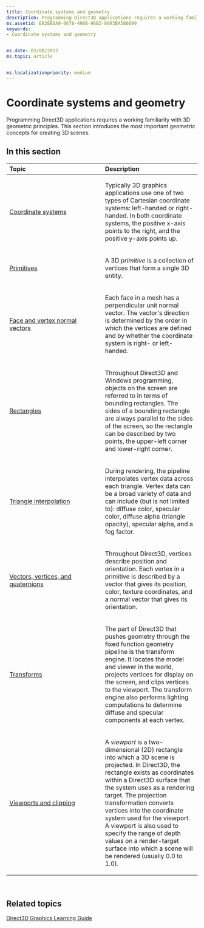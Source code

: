 ```yaml
---
title: Coordinate systems and geometry
description: Programming Direct3D applications requires a working familiarity with 3D geometric principles. This section introduces the most important geometric concepts for creating 3D scenes.
ms.assetid: E82EB0A9-0678-496B-96B3-8993BA580099
keywords:
- Coordinate systems and geometry


ms.date: 02/08/2017
ms.topic: article


ms.localizationpriority: medium
---
```


# Coordinate systems and geometry


Programming Direct3D applications requires a working familiarity with 3D geometric principles. This section introduces the most important geometric concepts for creating 3D scenes.

## <span id="in-this-section"></span>In this section


<table>
<colgroup>
<col width="50%" />
<col width="50%" />
</colgroup>
<thead>
<tr class="header">
<th align="left">Topic</th>
<th align="left">Description</th>
</tr>
</thead>
<tbody>
<tr class="odd">
<td align="left"><p><a href="coordinate-systems.md">Coordinate systems</a></p></td>
<td align="left"><p>Typically 3D graphics applications use one of two types of Cartesian coordinate systems: left-handed or right-handed. In both coordinate systems, the positive x-axis points to the right, and the positive y-axis points up.</p></td>
</tr>
<tr class="even">
<td align="left"><p><a href="primitives.md">Primitives</a></p></td>
<td align="left"><p>A 3D <em>primitive</em> is a collection of vertices that form a single 3D entity.</p></td>
</tr>
<tr class="odd">
<td align="left"><p><a href="face-and-vertex-normal-vectors.md">Face and vertex normal vectors</a></p></td>
<td align="left"><p>Each face in a mesh has a perpendicular unit normal vector. The vector's direction is determined by the order in which the vertices are defined and by whether the coordinate system is right- or left-handed.</p></td>
</tr>
<tr class="even">
<td align="left"><p><a href="rectangles.md">Rectangles</a></p></td>
<td align="left"><p>Throughout Direct3D and Windows programming, objects on the screen are referred to in terms of bounding rectangles. The sides of a bounding rectangle are always parallel to the sides of the screen, so the rectangle can be described by two points, the upper-left corner and lower-right corner.</p></td>
</tr>
<tr class="odd">
<td align="left"><p><a href="triangle-interpolation.md">Triangle interpolation</a></p></td>
<td align="left"><p>During rendering, the pipeline interpolates vertex data across each triangle. Vertex data can be a broad variety of data and can include (but is not limited to): diffuse color, specular color, diffuse alpha (triangle opacity), specular alpha, and a fog factor.</p></td>
</tr>
<tr class="even">
<td align="left"><p><a href="vectors--vertices--and-quaternions.md">Vectors, vertices, and quaternions</a></p></td>
<td align="left"><p>Throughout Direct3D, vertices describe position and orientation. Each vertex in a primitive is described by a vector that gives its position, color, texture coordinates, and a normal vector that gives its orientation.</p></td>
</tr>
<tr class="odd">
<td align="left"><p><a href="transforms.md">Transforms</a></p></td>
<td align="left"><p>The part of Direct3D that pushes geometry through the fixed function geometry pipeline is the transform engine. It locates the model and viewer in the world, projects vertices for display on the screen, and clips vertices to the viewport. The transform engine also performs lighting computations to determine diffuse and specular components at each vertex.</p></td>
</tr>
<tr class="even">
<td align="left"><p><a href="viewports-and-clipping.md">Viewports and clipping</a></p></td>
<td align="left"><p>A <em>viewport</em> is a two-dimensional (2D) rectangle into which a 3D scene is projected. In Direct3D, the rectangle exists as coordinates within a Direct3D surface that the system uses as a rendering target. The projection transformation converts vertices into the coordinate system used for the viewport. A viewport is also used to specify the range of depth values on a render-target surface into which a scene will be rendered (usually 0.0 to 1.0).</p></td>
</tr>
</tbody>
</table>

 

## <span id="related-topics"></span>Related topics


[Direct3D Graphics Learning Guide](index.md)

 

 




